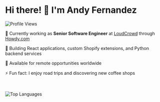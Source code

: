 # Hi there! 👋 I'm Andy Fernandez

![Profile Views](https://komarev.com/ghpvc/?username=andy-austin)

🔭 Currently working as **Senior Software Engineer** at [LoudCrowd](https://loudcrowd.com) through [Howdy.com](https://howdy.com)

🌱 Building React applications, custom Shopify extensions, and Python backend services

📍 Available for remote opportunities worldwide

⚡ Fun fact: I enjoy road trips and discovering new coffee shops

&nbsp;

![Top Languages](https://github-readme-stats.vercel.app/api/top-langs/?username=andy-austin&layout=compact&theme=onedark)
